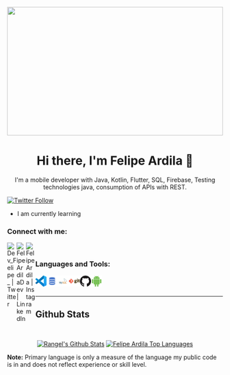 <a href="#"><img width="100%" height="300px" src="https://developers.giphy.com/branch/master/static/api-512d36c09662682717108a38bbb5c57d.gif"/></a>

<h1 align="center"> Hi there, I'm Felipe Ardila 👋 </h1>
<p align="center">I'm a mobile developer
with Java, Kotlin, Flutter, SQL, Firebase, Testing technologies
java, consumption of APIs with REST.</p>

[![Twitter Follow](https://img.shields.io/twitter/follow/Dev_Felipe_?color=1DF22E&logo=twitter&style=for-the-badge)](https://twitter.com/intent/follow?original_referer=https%3A%2F%2Fgithub.com%2FRangelJhoan1&screen_name=Dev_Felipe_)

- I am currently learning

### Connect with me:

[<img align="left" alt="Dev_Felipe_ | Twitter" width="22px" src="https://upload.wikimedia.org/wikipedia/commons/thumb/4/4f/Twitter-logo.svg/1200px-Twitter-logo.svg.png" />][twitter]
[<img align="left" alt="FelipeArdilaDev | LinkedIn" width="22px" src="https://cdn-icons-png.flaticon.com/512/174/174857.png" />][linkedin]
[<img align="left" alt="FelipeArdila | Instagram" width="22px" src="https://cdn-icons-png.flaticon.com/512/174/174855.png" />][instagram]

<br />

### Languages and Tools:

<img align="left" alt="Visual Studio Code" width="26px" src="https://raw.githubusercontent.com/github/explore/80688e429a7d4ef2fca1e82350fe8e3517d3494d/topics/visual-studio-code/visual-studio-code.png" />
<img align="left" alt="SQL" width="26px" src="https://raw.githubusercontent.com/github/explore/80688e429a7d4ef2fca1e82350fe8e3517d3494d/topics/sql/sql.png" />
<img align="left" alt="MySQL" width="26px" src="https://raw.githubusercontent.com/github/explore/80688e429a7d4ef2fca1e82350fe8e3517d3494d/topics/mysql/mysql.png" />
<img align="left" alt="Git" width="26px" src="https://raw.githubusercontent.com/github/explore/80688e429a7d4ef2fca1e82350fe8e3517d3494d/topics/git/git.png" />
<img align="left" alt="GitHub" width="26px" src="https://raw.githubusercontent.com/github/explore/78df643247d429f6cc873026c0622819ad797942/topics/github/github.png" />
<img align="left" alt="Android" width="26px" src="https://raw.githubusercontent.com/github/explore/80688e429a7d4ef2fca1e82350fe8e3517d3494d/topics/android/android.png" />

<br />
<br />

---

## Github Stats

  <br/>
  <p align="center">
    <a href="#"><img alt="Rangel's Github Stats" src="https://github-readme-stats.vercel.app/api?username=FelipeArdilaDev&show_icons=true&count_private=true&theme=dark&hide_border=true&bg_color=0D1117" /></a>
  <a href="#"><img alt="Felipe Ardila Top Languages" src="https://github-readme-stats.vercel.app/api/top-langs/?username=FelipeArdilaDev&langs_count=8&count_private=true&layout=compact&theme=dark&hide_border=true&bg_color=0D1117" /></a>
  <br/>
  <p class="note">
  <b>Note:</b> Primary language is only a measure of the language my public code is in and does not reflect experience or skill level.
  </p>

[linkedin]: https://www.linkedin.com/in/felipeardiladev/
[twitter]: https://twitter.com/Dev_Felipe_
[instagram]: https://www.instagram.com/_felipeardila/
